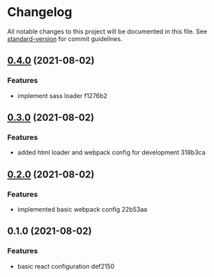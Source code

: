 # Changelog

All notable changes to this project will be documented in this file. See [standard-version](https://github.com/conventional-changelog/standard-version) for commit guidelines.

## [0.4.0](///compare/v0.3.0...v0.4.0) (2021-08-02)


### Features

* implement sass loader f1276b2

## [0.3.0](///compare/v0.2.0...v0.3.0) (2021-08-02)


### Features

* added html loader and webpack config for development 318b3ca

## [0.2.0](///compare/v0.1.0...v0.2.0) (2021-08-02)


### Features

* implemented basic webpack config 22b53aa

## 0.1.0 (2021-08-02)


### Features

* basic react configuration def2150
